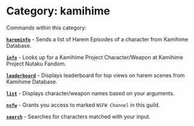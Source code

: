 # Category: kamihime


Commands within this category:

[**`hareminfo`**](/commands/kamihime/hareminfo.md) - Sends a list of Harem Episodes of a character from Kamihime Database.

[**`info`**](/commands/kamihime/info.md) - Looks up for a Kamihime Project Character/Weapon at Kamihime Project Nutaku Fandom.

[**`leaderboard`**](/commands/kamihime/leaderboard.md) - Displays leaderboard for top views on harem scenes from Kamihime Database.

[**`list`**](/commands/kamihime/list.md) - Displays character/weapon names based on your arguments.

[**`nsfw`**](/commands/kamihime/nsfw.md) - Grants you access to marked `NSFW Channel` in this guild.

[**`search`**](/commands/kamihime/search.md) - Searches for characters matched with your input.

